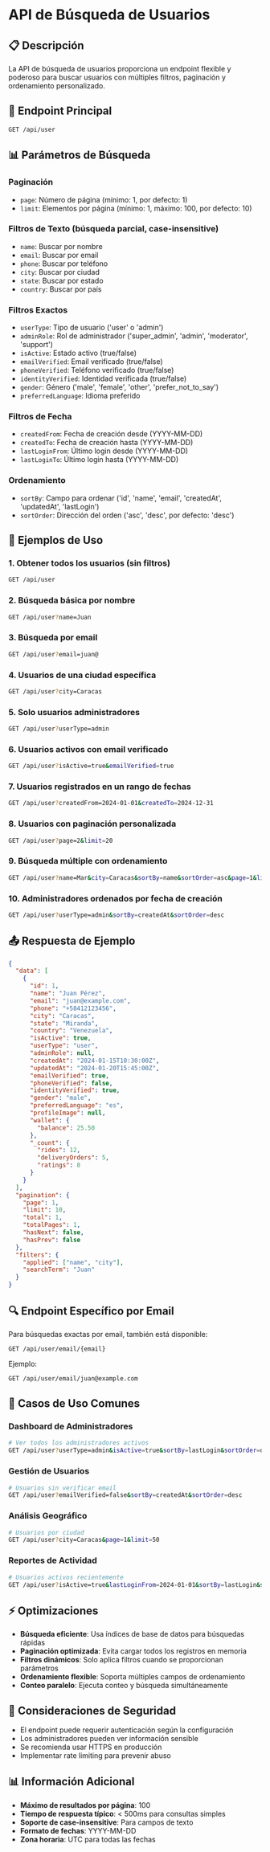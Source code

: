# API de Búsqueda de Usuarios

## 📋 Descripción

La API de búsqueda de usuarios proporciona un endpoint flexible y poderoso para buscar usuarios con múltiples filtros, paginación y ordenamiento personalizado.

## 🚀 Endpoint Principal

```
GET /api/user
```

## 📊 Parámetros de Búsqueda

### Paginación
- `page`: Número de página (mínimo: 1, por defecto: 1)
- `limit`: Elementos por página (mínimo: 1, máximo: 100, por defecto: 10)

### Filtros de Texto (búsqueda parcial, case-insensitive)
- `name`: Buscar por nombre
- `email`: Buscar por email
- `phone`: Buscar por teléfono
- `city`: Buscar por ciudad
- `state`: Buscar por estado
- `country`: Buscar por país

### Filtros Exactos
- `userType`: Tipo de usuario ('user' o 'admin')
- `adminRole`: Rol de administrador ('super_admin', 'admin', 'moderator', 'support')
- `isActive`: Estado activo (true/false)
- `emailVerified`: Email verificado (true/false)
- `phoneVerified`: Teléfono verificado (true/false)
- `identityVerified`: Identidad verificada (true/false)
- `gender`: Género ('male', 'female', 'other', 'prefer_not_to_say')
- `preferredLanguage`: Idioma preferido

### Filtros de Fecha
- `createdFrom`: Fecha de creación desde (YYYY-MM-DD)
- `createdTo`: Fecha de creación hasta (YYYY-MM-DD)
- `lastLoginFrom`: Último login desde (YYYY-MM-DD)
- `lastLoginTo`: Último login hasta (YYYY-MM-DD)

### Ordenamiento
- `sortBy`: Campo para ordenar ('id', 'name', 'email', 'createdAt', 'updatedAt', 'lastLogin')
- `sortOrder`: Dirección del orden ('asc', 'desc', por defecto: 'desc')

## 📝 Ejemplos de Uso

### 1. Obtener todos los usuarios (sin filtros)
```bash
GET /api/user
```

### 2. Búsqueda básica por nombre
```bash
GET /api/user?name=Juan
```

### 3. Búsqueda por email
```bash
GET /api/user?email=juan@
```

### 4. Usuarios de una ciudad específica
```bash
GET /api/user?city=Caracas
```

### 5. Solo usuarios administradores
```bash
GET /api/user?userType=admin
```

### 6. Usuarios activos con email verificado
```bash
GET /api/user?isActive=true&emailVerified=true
```

### 7. Usuarios registrados en un rango de fechas
```bash
GET /api/user?createdFrom=2024-01-01&createdTo=2024-12-31
```

### 8. Usuarios con paginación personalizada
```bash
GET /api/user?page=2&limit=20
```

### 9. Búsqueda múltiple con ordenamiento
```bash
GET /api/user?name=Mar&city=Caracas&sortBy=name&sortOrder=asc&page=1&limit=10
```

### 10. Administradores ordenados por fecha de creación
```bash
GET /api/user?userType=admin&sortBy=createdAt&sortOrder=desc
```

## 📤 Respuesta de Ejemplo

```json
{
  "data": [
    {
      "id": 1,
      "name": "Juan Pérez",
      "email": "juan@example.com",
      "phone": "+58412123456",
      "city": "Caracas",
      "state": "Miranda",
      "country": "Venezuela",
      "isActive": true,
      "userType": "user",
      "adminRole": null,
      "createdAt": "2024-01-15T10:30:00Z",
      "updatedAt": "2024-01-20T15:45:00Z",
      "emailVerified": true,
      "phoneVerified": false,
      "identityVerified": true,
      "gender": "male",
      "preferredLanguage": "es",
      "profileImage": null,
      "wallet": {
        "balance": 25.50
      },
      "_count": {
        "rides": 12,
        "deliveryOrders": 5,
        "ratings": 8
      }
    }
  ],
  "pagination": {
    "page": 1,
    "limit": 10,
    "total": 1,
    "totalPages": 1,
    "hasNext": false,
    "hasPrev": false
  },
  "filters": {
    "applied": ["name", "city"],
    "searchTerm": "Juan"
  }
}
```

## 🔍 Endpoint Específico por Email

Para búsquedas exactas por email, también está disponible:

```
GET /api/user/email/{email}
```

Ejemplo:
```bash
GET /api/user/email/juan@example.com
```

## 🎯 Casos de Uso Comunes

### Dashboard de Administradores
```bash
# Ver todos los administradores activos
GET /api/user?userType=admin&isActive=true&sortBy=lastLogin&sortOrder=desc
```

### Gestión de Usuarios
```bash
# Usuarios sin verificar email
GET /api/user?emailVerified=false&sortBy=createdAt&sortOrder=desc
```

### Análisis Geográfico
```bash
# Usuarios por ciudad
GET /api/user?city=Caracas&page=1&limit=50
```

### Reportes de Actividad
```bash
# Usuarios activos recientemente
GET /api/user?isActive=true&lastLoginFrom=2024-01-01&sortBy=lastLogin&sortOrder=desc
```

## ⚡ Optimizaciones

- **Búsqueda eficiente**: Usa índices de base de datos para búsquedas rápidas
- **Paginación optimizada**: Evita cargar todos los registros en memoria
- **Filtros dinámicos**: Solo aplica filtros cuando se proporcionan parámetros
- **Ordenamiento flexible**: Soporta múltiples campos de ordenamiento
- **Conteo paralelo**: Ejecuta conteo y búsqueda simultáneamente

## 🔐 Consideraciones de Seguridad

- El endpoint puede requerir autenticación según la configuración
- Los administradores pueden ver información sensible
- Se recomienda usar HTTPS en producción
- Implementar rate limiting para prevenir abuso

## 📊 Información Adicional

- **Máximo de resultados por página**: 100
- **Tiempo de respuesta típico**: < 500ms para consultas simples
- **Soporte de case-insensitive**: Para campos de texto
- **Formato de fechas**: YYYY-MM-DD
- **Zona horaria**: UTC para todas las fechas

